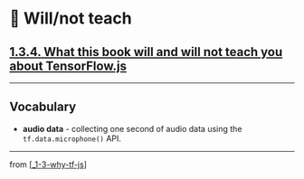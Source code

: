 # 🌱 Will/not teach

## [**1.3.4.** What this book will and will not teach you about TensorFlow.js](https://livebook.manning.com/book/deep-learning-with-javascript/chapter-1/179)

---

## **Vocabulary**

- **audio data** - collecting one second of audio data using the `tf.data.microphone()` API.

---

from [[_1-3-why-tf-js]]

[//begin]: # "Autogenerated link references for markdown compatibility"
[_1-3-why-tf-js]: _1-3-why-tf-js.md "🌱 Why TF.js?"
[//end]: # "Autogenerated link references"
